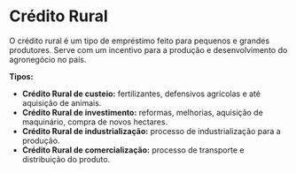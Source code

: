 # Crédito Rural
O crédito rural é um tipo de empréstimo feito para pequenos e grandes produtores. Serve com um incentivo para a produção e desenvolvimento do agronegócio no país.

**Tipos:**
* **Crédito Rural de custeio:** fertilizantes, defensivos agrícolas e até aquisição de animais.
* **Crédito Rural de investimento:** reformas, melhorias, aquisição de maquinário, compra de novos hectares.
* **Crédito Rural de industrialização:** processo de industrialização para a produção.
* **Crédito Rural de comercialização:** processo de transporte e distribuição do produto.
